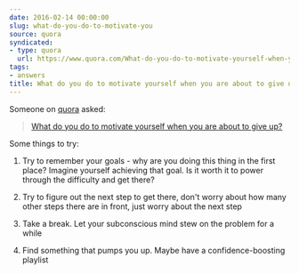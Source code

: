 ```yaml
---
date: 2016-02-14 00:00:00
slug: what-do-you-do-to-motivate-you
source: quora
syndicated:
- type: quora
  url: https://www.quora.com/What-do-you-do-to-motivate-yourself-when-you-are-about-to-give-up/answer/Roy-Tang
tags:
- answers
title: What do you do to motivate yourself when you are about to give up?
---
```


Someone on [quora](https://quora.com) asked:

> [What do you do to motivate yourself when you are about to give up?](https://www.quora.com/What-do-you-do-to-motivate-yourself-when-you-are-about-to-give-up/answer/Roy-Tang)


Some things to try:

1. Try to remember your goals - why are you doing this thing in the first place? Imagine yourself achieving that goal. Is it worth it to power through the difficulty and get there?

2. Try to figure out the next step to get there, don't worry about how many other steps there are in front, just worry about the next step

3. Take a break. Let your subconscious mind stew on the problem for a while

4. Find something that pumps you up. Maybe have a confidence-boosting playlist